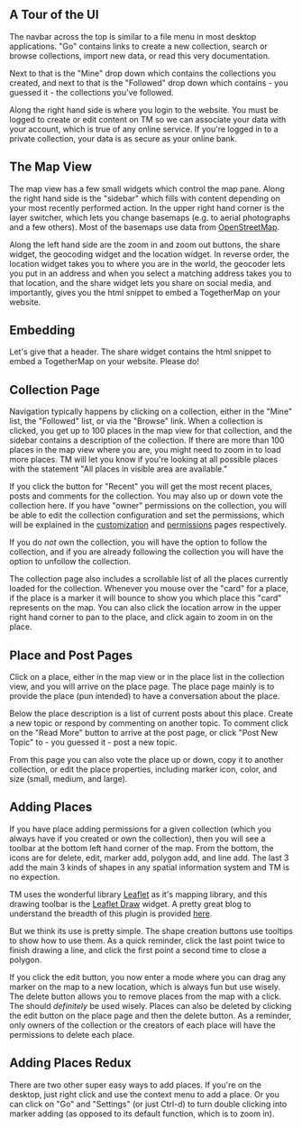 ## A Tour of the UI

The navbar across the top is similar to a file menu in most desktop applications.  "Go" contains links to create a new collection, search or browse collections, import new data, or read this very documentation.

Next to that is the "Mine" drop down which contains the collections you created, and next to that is the "Followed" drop down which contains - you guessed it - the collections you've followed.

Along the right hand side is where you login to the website.  You must be logged to create or edit content on TM so we can associate your data with your account, which is true of any online service.  If you're logged in to a private collection, your data is as secure as your online bank.

## The Map View

The map view has a few small widgets which control the map pane.  Along the right hand side is the "sidebar" which fills with content depending on your most recently performed action.  In the upper right hand corner is the layer switcher, which lets you change basemaps (e.g. to aerial photographs and a few others).  Most of the basemaps use data from [OpenStreetMap](https://www.openstreetmap.org/).

Along the left hand side are the zoom in and zoom out buttons, the share widget, the geocoding widget and the location widget.  In reverse order, the location widget takes you to where you are in the world, the geocoder lets you put in an address and when you select a matching address takes you to that location, and the share widget lets you share on social media, and importantly, gives you the html snippet to embed a TogetherMap on your website.

## Embedding

Let's give that a header.  The share widget contains the html snippet to embed a TogetherMap on your website.  Please do!

## Collection Page

Navigation typically happens by clicking on a collection, either in the "Mine" list, the "Followed" list, or via the "Browse" link.  When a collection is clicked, you get up to 100 places in the map view for that collection, and the sidebar contains a description of the collection.  If there are more than 100 places in the map view where you are, you might need to zoom in to load more places.  TM will let you know if you're looking at all possible places with the statement "All places in visible area are available."  

If you click the button for "Recent" you will get the most recent places, posts and comments for the collection.  You may also up or down vote the collection here.  If you have "owner" permissions on the collection, you will be able to edit the collection configuration and set the permissions, which will be explained in the [customization](customization.md) and [permissions](permissions.md) pages respectively.  

If you do *not* own the collection, you will have the option to follow the collection, and if you are already following the collection you will have the option to unfollow the collection.  

The collection page also includes a scrollable list of all the places currently loaded for the collection.  Whenever you mouse over the "card" for a place, if the place is a marker it will bounce to show you which place this "card" represents on the map.  You can also click the location arrow in the upper right hand corner to pan to the place, and click again to zoom in on the place.

## Place and Post Pages

Click on a place, either in the map view or in the place list in the collection view, and you will arrive on the place page.  The place page mainly is to provide the place (pun intended) to have a conversation about the place.  

Below the place description is a list of current posts about this place.  Create a new topic or respond by commenting on another topic.  To comment click on the "Read More" button to arrive at the post page, or click "Post New Topic" to - you guessed it - post a new topic.

From this page you can also vote the place up or down, copy it to another collection, or edit the place properties, including marker icon, color, and size (small, medium, and large).

## Adding Places

If you have place adding permissions for a given collection (which you always have if you created or own the collection), then you will see a toolbar at the bottom left hand corner of the map.  From the bottom, the icons are for delete, edit, marker add, polygon add, and line add.  The last 3 add the main 3 kinds of shapes in any spatial information system and TM is no expection.

TM uses the wonderful library [Leaflet](http://leafletjs.com/) as it's mapping library, and this drawing toolbar is the [Leaflet Draw](https://github.com/Leaflet/Leaflet.draw) widget.  A pretty great blog to understand the breadth of this plugin is provided [here](http://www.d3noob.org/2014/01/using-leafletdraw-plugin-for-leafletjs.html).

But we think its use is pretty simple.  The shape creation buttons use tooltips to show how to use them.  As a quick reminder, click the last point twice to finish drawing a line, and click the first point a second time to close a polygon.

If you click the edit button, you now enter a mode where you can drag any marker on the map to a new location, which is always fun but use wisely.  The delete button allows you to remove places from the map with a click.  The should *definitely* be used wisely.  Places can also be deleted by clicking the edit button on the place page and then the delete button.  As a reminder, only owners of the collection or the creators of each place will have the permissions to delete each place.

## Adding Places Redux

There are two other super easy ways to add places.  If you're on the desktop, just right click and use the context menu to add a place.  Or you can click on "Go" and "Settings" (or just Ctrl-d) to turn double clicking into marker adding (as opposed to its default function, which is to zoom in).
